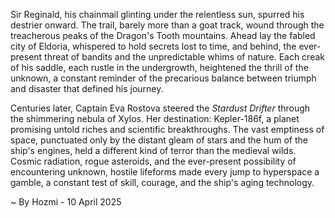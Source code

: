
Sir Reginald, his chainmail glinting under the relentless sun, spurred his destrier onward.  The trail, barely more than a goat track, wound through the treacherous peaks of the Dragon's Tooth mountains.  Ahead lay the fabled city of Eldoria, whispered to hold secrets lost to time, and behind, the ever-present threat of bandits and the unpredictable whims of nature. Each creak of his saddle, each rustle in the undergrowth, heightened the thrill of the unknown, a constant reminder of the precarious balance between triumph and disaster that defined his journey.

Centuries later, Captain Eva Rostova steered the *Stardust Drifter* through the shimmering nebula of Xylos.  Her destination: Kepler-186f, a planet promising untold riches and scientific breakthroughs.  The vast emptiness of space, punctuated only by the distant gleam of stars and the hum of the ship's engines, held a different kind of terror than the medieval wilds.  Cosmic radiation, rogue asteroids, and the ever-present possibility of encountering unknown, hostile lifeforms made every jump to hyperspace a gamble, a constant test of skill, courage, and the ship's aging technology.

~ By Hozmi - 10 April 2025
